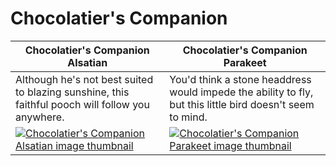 # Chocolatier's Companion

| Chocolatier's Companion Alsatian | Chocolatier's Companion Parakeet |
| -------------------------------- | -------------------------------- |
| Although he's not best suited to blazing sunshine, this faithful pooch will follow you anywhere. | You'd think a stone headdress would impede the ability to fly, but this little bird doesn't seem to mind. |
| [![Chocolatier's Companion Alsatian image thumbnail](https://seaofthieves.wiki.gg/images/b/b6/Chocolatier%27s_Companion_Alsatian.png)](https://seaofthieves.wiki.gg/wiki/Chocolatier's_Companion_Alsatian) | [![Chocolatier's Companion Parakeet image thumbnail](https://seaofthieves.wiki.gg/images/6/68/Chocolatier%27s_Companion_Parakeet.png)](https://seaofthieves.wiki.gg/wiki/Chocolatier's_Companion_Parakeet) |
